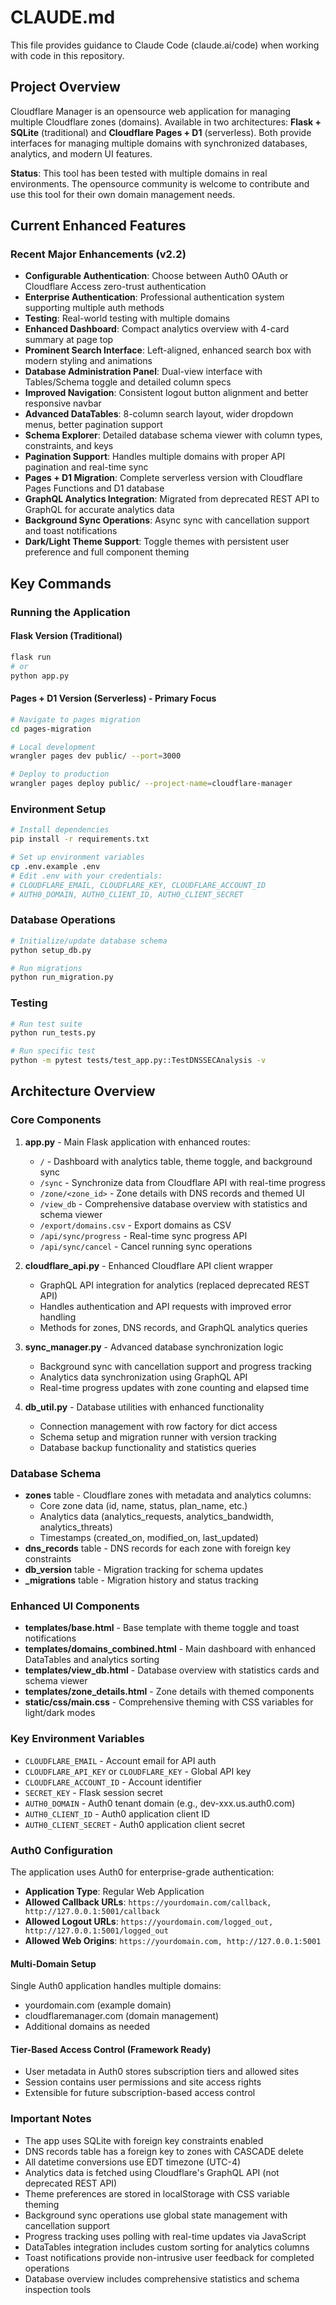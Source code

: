 # CLAUDE.md

This file provides guidance to Claude Code (claude.ai/code) when working with code in this repository.

## Project Overview

Cloudflare Manager is an opensource web application for managing multiple Cloudflare zones (domains). Available in two architectures: **Flask + SQLite** (traditional) and **Cloudflare Pages + D1** (serverless). Both provide interfaces for managing multiple domains with synchronized databases, analytics, and modern UI features.

**Status**: This tool has been tested with multiple domains in real environments. The opensource community is welcome to contribute and use this tool for their own domain management needs.

## Current Enhanced Features

### Recent Major Enhancements (v2.2)
- **Configurable Authentication**: Choose between Auth0 OAuth or Cloudflare Access zero-trust authentication
- **Enterprise Authentication**: Professional authentication system supporting multiple auth methods
- **Testing**: Real-world testing with multiple domains
- **Enhanced Dashboard**: Compact analytics overview with 4-card summary at page top
- **Prominent Search Interface**: Left-aligned, enhanced search box with modern styling and animations
- **Database Administration Panel**: Dual-view interface with Tables/Schema toggle and detailed column specs
- **Improved Navigation**: Consistent logout button alignment and better responsive navbar
- **Advanced DataTables**: 8-column search layout, wider dropdown menus, better pagination support
- **Schema Explorer**: Detailed database schema viewer with column types, constraints, and keys
- **Pagination Support**: Handles multiple domains with proper API pagination and real-time sync
- **Pages + D1 Migration**: Complete serverless version with Cloudflare Pages Functions and D1 database
- **GraphQL Analytics Integration**: Migrated from deprecated REST API to GraphQL for accurate analytics data
- **Background Sync Operations**: Async sync with cancellation support and toast notifications  
- **Dark/Light Theme Support**: Toggle themes with persistent user preference and full component theming

## Key Commands

### Running the Application

#### Flask Version (Traditional)
```bash
flask run
# or
python app.py
```

#### Pages + D1 Version (Serverless) - **Primary Focus**
```bash
# Navigate to pages migration
cd pages-migration

# Local development
wrangler pages dev public/ --port=3000

# Deploy to production
wrangler pages deploy public/ --project-name=cloudflare-manager
```

### Environment Setup
```bash
# Install dependencies
pip install -r requirements.txt

# Set up environment variables
cp .env.example .env
# Edit .env with your credentials:
# CLOUDFLARE_EMAIL, CLOUDFLARE_KEY, CLOUDFLARE_ACCOUNT_ID
# AUTH0_DOMAIN, AUTH0_CLIENT_ID, AUTH0_CLIENT_SECRET
```

### Database Operations
```bash
# Initialize/update database schema
python setup_db.py

# Run migrations
python run_migration.py
```

### Testing
```bash
# Run test suite
python run_tests.py

# Run specific test
python -m pytest tests/test_app.py::TestDNSSECAnalysis -v
```

## Architecture Overview

### Core Components

1. **app.py** - Main Flask application with enhanced routes:
   - `/` - Dashboard with analytics table, theme toggle, and background sync
   - `/sync` - Synchronize data from Cloudflare API with real-time progress
   - `/zone/<zone_id>` - Zone details with DNS records and themed UI
   - `/view_db` - Comprehensive database overview with statistics and schema viewer
   - `/export/domains.csv` - Export domains as CSV
   - `/api/sync/progress` - Real-time sync progress API
   - `/api/sync/cancel` - Cancel running sync operations

2. **cloudflare_api.py** - Enhanced Cloudflare API client wrapper
   - GraphQL API integration for analytics (replaced deprecated REST API)
   - Handles authentication and API requests with improved error handling
   - Methods for zones, DNS records, and GraphQL analytics queries

3. **sync_manager.py** - Advanced database synchronization logic
   - Background sync with cancellation support and progress tracking
   - Analytics data synchronization using GraphQL API
   - Real-time progress updates with zone counting and elapsed time

4. **db_util.py** - Database utilities with enhanced functionality
   - Connection management with row factory for dict access
   - Schema setup and migration runner with version tracking
   - Database backup functionality and statistics queries

### Database Schema

- **zones** table - Cloudflare zones with metadata and analytics columns:
  - Core zone data (id, name, status, plan_name, etc.)
  - Analytics data (analytics_requests, analytics_bandwidth, analytics_threats) 
  - Timestamps (created_on, modified_on, last_updated)
- **dns_records** table - DNS records for each zone with foreign key constraints
- **db_version** table - Migration tracking for schema updates
- **_migrations** table - Migration history and status tracking

### Enhanced UI Components

- **templates/base.html** - Base template with theme toggle and toast notifications
- **templates/domains_combined.html** - Main dashboard with enhanced DataTables and analytics sorting
- **templates/view_db.html** - Database overview with statistics cards and schema viewer
- **templates/zone_details.html** - Zone details with themed components
- **static/css/main.css** - Comprehensive theming with CSS variables for light/dark modes

### Key Environment Variables

- `CLOUDFLARE_EMAIL` - Account email for API auth
- `CLOUDFLARE_API_KEY` or `CLOUDFLARE_KEY` - Global API key
- `CLOUDFLARE_ACCOUNT_ID` - Account identifier
- `SECRET_KEY` - Flask session secret
- `AUTH0_DOMAIN` - Auth0 tenant domain (e.g., dev-xxx.us.auth0.com)
- `AUTH0_CLIENT_ID` - Auth0 application client ID
- `AUTH0_CLIENT_SECRET` - Auth0 application client secret

### Auth0 Configuration

The application uses Auth0 for enterprise-grade authentication:

- **Application Type**: Regular Web Application
- **Allowed Callback URLs**: `https://yourdomain.com/callback, http://127.0.0.1:5001/callback`
- **Allowed Logout URLs**: `https://yourdomain.com/logged_out, http://127.0.0.1:5001/logged_out`
- **Allowed Web Origins**: `https://yourdomain.com, http://127.0.0.1:5001`

#### Multi-Domain Setup
Single Auth0 application handles multiple domains:
- yourdomain.com (example domain)
- cloudflaremanager.com (domain management)
- Additional domains as needed

#### Tier-Based Access Control (Framework Ready)
- User metadata in Auth0 stores subscription tiers and allowed sites
- Session contains user permissions and site access rights
- Extensible for future subscription-based access control

### Important Notes

- The app uses SQLite with foreign key constraints enabled
- DNS records table has a foreign key to zones with CASCADE delete
- All datetime conversions use EDT timezone (UTC-4)
- Analytics data is fetched using Cloudflare's GraphQL API (not deprecated REST API)
- Theme preferences are stored in localStorage with CSS variable theming
- Background sync operations use global state management with cancellation support
- Progress tracking uses polling with real-time updates via JavaScript
- DataTables integration includes custom sorting for analytics columns
- Toast notifications provide non-intrusive user feedback for completed operations
- Database overview includes comprehensive statistics and schema inspection tools